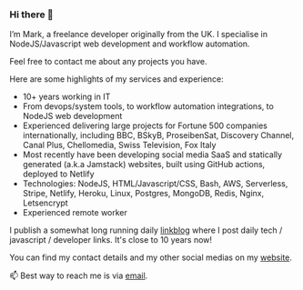 ### Hi there 👋

I’m Mark, a freelance developer originally from the UK. I specialise in NodeJS/Javascript web development and workflow automation. 

Feel free to contact me about any projects you have. 

Here are some highlights of my services and experience:

- 10+ years working in IT
- From devops/system tools, to workflow automation integrations, to NodeJS web development
- Experienced delivering large projects for Fortune 500 companies internationally, including BBC, BSkyB, ProseibenSat, Discovery Channel, Canal Plus, Chellomedia, Swiss Television, Fox Italy
- Most recently have been developing social media SaaS and statically generated (a.k.a Jamstack) websites, built using GitHub actions, deployed to Netlify
- Technologies: NodeJS, HTML/Javascript/CSS, Bash, AWS, Serverless, Stripe, Netlify, Heroku, Linux, Postgres, MongoDB, Redis, Nginx, Letsencrypt
- Experienced remote worker

I publish a somewhat long running daily [linkblog](https://links.markjgsmith.com) where I post daily tech / javascript / developer links. It's close to 10 years now!

You can find my contact details and my other social medias on my [website](https://markjgsmith.com).

📫 Best way to reach me is via [email](markjgsmith@gmail.com).

<!--
**mjgs/mjgs** is a ✨ _special_ ✨ repository because its `README.md` (this file) appears on your GitHub profile.

Here are some ideas to get you started:

- 🔭 I’m currently working on ...
- 🌱 I’m currently learning ...
- 👯 I’m looking to collaborate on ...
- 🤔 I’m looking for help with ...
- 💬 Ask me about ...
- 📫 How to reach me: ...
- 😄 Pronouns: ...
- ⚡ Fun fact: ...
-->
